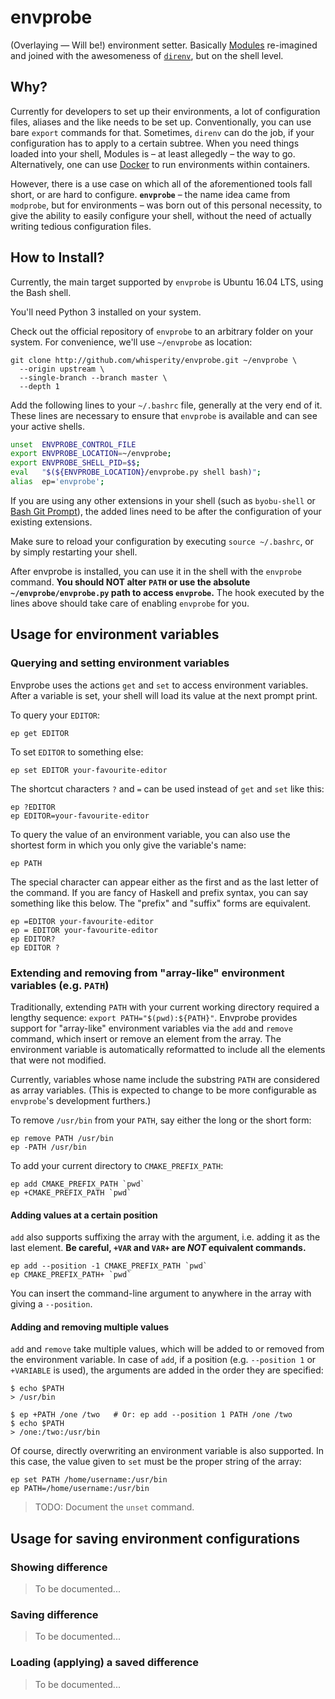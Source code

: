 envprobe
========

(Overlaying &mdash; Will be!) environment setter. Basically
[Modules](http://modules.sourceforge.net/) re-imagined and joined with the
awesomeness of [`direnv`](http://direnv.net/), but on the shell level.

Why?
----

Currently for developers to set up their environments, a lot of configuration
files, aliases and the like needs to be set up. Conventionally, you can use
bare `export` commands for that. Sometimes, `direnv` can do the job, if your
configuration has to apply to a certain subtree. When you need things loaded
into your shell, Modules is &ndash; at least allegedly &ndash; the way to go.
Alternatively, one can use [Docker](http://docker.com/) to run environments
within containers.

However, there is a use case on which all of the aforementioned tools fall
short, or are hard to configure. **`envprobe`** &ndash; the name idea came
from `modprobe`, but for environments &ndash; was born out of this personal
necessity, to give the ability to easily configure your shell, without the need
of actually writing tedious configuration files.

How to Install?
---------------

Currently, the main target supported by `envprobe` is Ubuntu 16.04 LTS, using
the Bash shell.

You'll need Python 3 installed on your system.

Check out the official repository of `envprobe` to an arbitrary folder on
your system. For convenience, we'll use `~/envprobe` as location:

    git clone http://github.com/whisperity/envprobe.git ~/envprobe \
      --origin upstream \
      --single-branch --branch master \
      --depth 1

Add the following lines to your `~/.bashrc` file, generally at the very end
of it. These lines are necessary to ensure that `envprobe` is available and
can see your active shells.

```bash
unset  ENVPROBE_CONTROL_FILE
export ENVPROBE_LOCATION=~/envprobe;
export ENVPROBE_SHELL_PID=$$;
eval   "$(${ENVPROBE_LOCATION}/envprobe.py shell bash)";
alias  ep='envprobe';
```

If you are using any other extensions in your shell (such as `byobu-shell` or
[Bash Git Prompt](https://github.com/magicmonty/bash-git-prompt)), the added
lines need to be after the configuration of your existing extensions.

Make sure to reload your configuration by executing `source ~/.bashrc`, or by
simply restarting your shell.

After envprobe is installed, you can use it in the shell with the `envprobe`
command. **You should NOT alter `PATH` or use the absolute
`~/envprobe/envprobe.py` path to access `envprobe`.** The hook executed by
the lines above should take care of enabling `envprobe` for you.

Usage for environment variables
-------------------------------

### Querying and setting environment variables

Envprobe uses the actions `get` and `set` to access environment variables.
After a variable is set, your shell will load its value at the next prompt
print.

To query your `EDITOR`:

    ep get EDITOR

To set `EDITOR` to something else:

    ep set EDITOR your-favourite-editor

The shortcut characters `?` and `=` can be used instead of `get` and `set`
like this:

    ep ?EDITOR
    ep EDITOR=your-favourite-editor

To query the value of an environment variable, you can also use the shortest
form in which you only give the variable's name:

    ep PATH

The special character can appear either as the first and as the last letter
of the command. If you are fancy of Haskell and prefix syntax, you can say
something like this below. The "prefix" and "suffix" forms are equivalent.

    ep =EDITOR your-favourite-editor
    ep = EDITOR your-favourite-editor
    ep EDITOR?
    ep EDITOR ?

### Extending and removing from "array-like" environment variables (e.g. `PATH`)

Traditionally, extending `PATH` with your current working directory required
a lengthy sequence: `export PATH="$(pwd):${PATH}"`. Envprobe provides support
for "array-like" environment variables via the `add` and `remove` command,
which insert or remove an element from the array. The environment variable is
automatically reformatted to include all the elements that were not modified.

Currently, variables whose name include the substring `PATH` are considered
as array variables. (This is expected to change to be more configurable as
`envprobe`'s development furthers.)

To remove `/usr/bin` from your `PATH`, say either the long or the short form:

    ep remove PATH /usr/bin
    ep -PATH /usr/bin

To add your current directory to `CMAKE_PREFIX_PATH`:

    ep add CMAKE_PREFIX_PATH `pwd`
    ep +CMAKE_PREFIX_PATH `pwd`

#### Adding values at a certain position

`add` also supports suffixing the array with the argument, i.e. adding it as
the last element. **Be careful, `+VAR` and `VAR+` are *NOT* equivalent
commands.**

    ep add --position -1 CMAKE_PREFIX_PATH `pwd`
    ep CMAKE_PREFIX_PATH+ `pwd`

You can insert the command-line argument to anywhere in the array with giving
a `--position`.

#### Adding and removing multiple values

`add` and `remove` take multiple values, which will be added to or removed
from the environment variable. In case of `add`, if a position (e.g.
`--position 1` or `+VARIABLE` is used), the arguments are added in the order
they are specified:

    $ echo $PATH
    > /usr/bin

    $ ep +PATH /one /two   # Or: ep add --position 1 PATH /one /two
    $ echo $PATH
    > /one:/two:/usr/bin

Of course, directly overwriting an environment variable is also supported. In
this case, the value given to `set` must be the proper string of the array:

    ep set PATH /home/username:/usr/bin
    ep PATH=/home/username:/usr/bin

> TODO: Document the `unset` command.

Usage for saving environment configurations
-------------------------------------------

### Showing difference

> To be documented...

### Saving difference

> To be documented...

### Loading (applying) a saved difference

> To be documented...